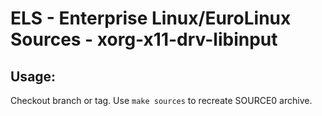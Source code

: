 # ELS - Enterprise Linux/EuroLinux Sources - xorg-x11-drv-libinput
 
## Usage:
  Checkout branch or tag. Use `make sources` to recreate  SOURCE0 archive.
